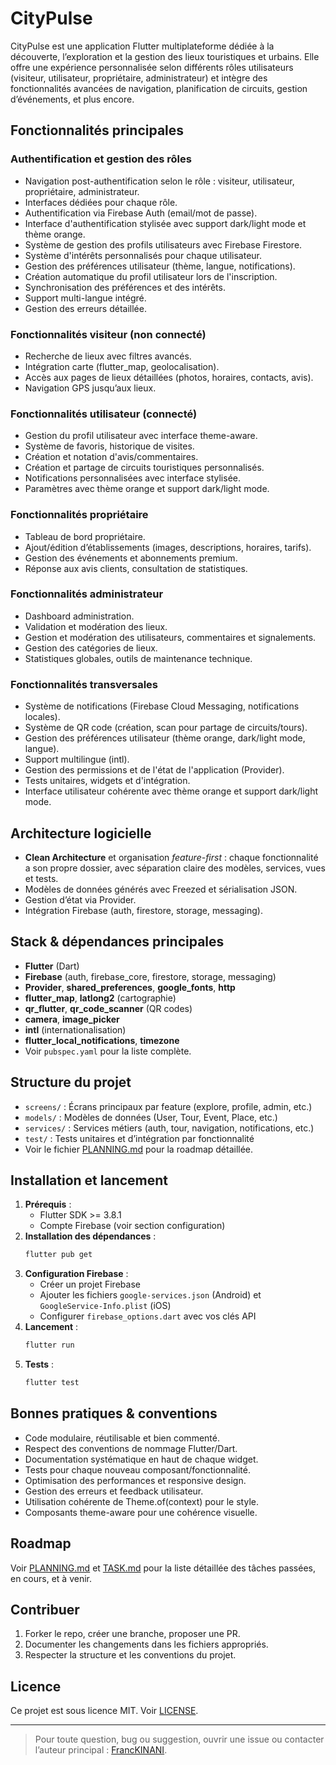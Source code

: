 # CityPulse

CityPulse est une application Flutter multiplateforme dédiée à la découverte, l’exploration et la gestion des lieux touristiques et urbains. Elle offre une expérience personnalisée selon différents rôles utilisateurs (visiteur, utilisateur, propriétaire, administrateur) et intègre des fonctionnalités avancées de navigation, planification de circuits, gestion d’événements, et plus encore.

## Fonctionnalités principales

### Authentification et gestion des rôles
- Navigation post-authentification selon le rôle : visiteur, utilisateur, propriétaire, administrateur.
- Interfaces dédiées pour chaque rôle.
- Authentification via Firebase Auth (email/mot de passe).
- Interface d'authentification stylisée avec support dark/light mode et thème orange.
- Système de gestion des profils utilisateurs avec Firebase Firestore.
- Système d'intérêts personnalisés pour chaque utilisateur.
- Gestion des préférences utilisateur (thème, langue, notifications).
- Création automatique du profil utilisateur lors de l'inscription.
- Synchronisation des préférences et des intérêts.
- Support multi-langue intégré.
- Gestion des erreurs détaillée.

### Fonctionnalités visiteur (non connecté)
- Recherche de lieux avec filtres avancés.
- Intégration carte (flutter_map, geolocalisation).
- Accès aux pages de lieux détaillées (photos, horaires, contacts, avis).
- Navigation GPS jusqu’aux lieux.

### Fonctionnalités utilisateur (connecté)
- Gestion du profil utilisateur avec interface theme-aware.
- Système de favoris, historique de visites.
- Création et notation d'avis/commentaires.
- Création et partage de circuits touristiques personnalisés.
- Notifications personnalisées avec interface stylisée.
- Paramètres avec thème orange et support dark/light mode.

### Fonctionnalités propriétaire
- Tableau de bord propriétaire.
- Ajout/édition d’établissements (images, descriptions, horaires, tarifs).
- Gestion des événements et abonnements premium.
- Réponse aux avis clients, consultation de statistiques.

### Fonctionnalités administrateur
- Dashboard administration.
- Validation et modération des lieux.
- Gestion et modération des utilisateurs, commentaires et signalements.
- Gestion des catégories de lieux.
- Statistiques globales, outils de maintenance technique.

### Fonctionnalités transversales
- Système de notifications (Firebase Cloud Messaging, notifications locales).
- Système de QR code (création, scan pour partage de circuits/tours).
- Gestion des préférences utilisateur (thème orange, dark/light mode, langue).
- Support multilingue (intl).
- Gestion des permissions et de l'état de l'application (Provider).
- Tests unitaires, widgets et d'intégration.
- Interface utilisateur cohérente avec thème orange et support dark/light mode.

## Architecture logicielle

- **Clean Architecture** et organisation *feature-first* : chaque fonctionnalité a son propre dossier, avec séparation claire des modèles, services, vues et tests.
- Modèles de données générés avec Freezed et sérialisation JSON.
- Gestion d’état via Provider.
- Intégration Firebase (auth, firestore, storage, messaging).

## Stack & dépendances principales

- **Flutter** (Dart)
- **Firebase** (auth, firebase_core, firestore, storage, messaging)
- **Provider**, **shared_preferences**, **google_fonts**, **http**
- **flutter_map**, **latlong2** (cartographie)
- **qr_flutter**, **qr_code_scanner** (QR codes)
- **camera**, **image_picker**
- **intl** (internationalisation)
- **flutter_local_notifications**, **timezone**
- Voir `pubspec.yaml` pour la liste complète.

## Structure du projet

- `screens/` : Écrans principaux par feature (explore, profile, admin, etc.)
- `models/` : Modèles de données (User, Tour, Event, Place, etc.)
- `services/` : Services métiers (auth, tour, navigation, notifications, etc.)
- `test/` : Tests unitaires et d’intégration par fonctionnalité
- Voir le fichier [PLANNING.md](./PLANNING.md) pour la roadmap détaillée.

## Installation et lancement

1. **Prérequis** :
   - Flutter SDK >= 3.8.1
   - Compte Firebase (voir section configuration)
2. **Installation des dépendances** :
   ```bash
   flutter pub get
   ```
3. **Configuration Firebase** :
   - Créer un projet Firebase
   - Ajouter les fichiers `google-services.json` (Android) et `GoogleService-Info.plist` (iOS)
   - Configurer `firebase_options.dart` avec vos clés API
4. **Lancement** :
   ```bash
   flutter run
   ```
5. **Tests** :
   ```bash
   flutter test
   ```

## Bonnes pratiques & conventions

- Code modulaire, réutilisable et bien commenté.
- Respect des conventions de nommage Flutter/Dart.
- Documentation systématique en haut de chaque widget.
- Tests pour chaque nouveau composant/fonctionnalité.
- Optimisation des performances et responsive design.
- Gestion des erreurs et feedback utilisateur.
- Utilisation cohérente de Theme.of(context) pour le style.
- Composants theme-aware pour une cohérence visuelle.

## Roadmap

Voir [PLANNING.md](./PLANNING.md) et [TASK.md](./TASK.md) pour la liste détaillée des tâches passées, en cours, et à venir.

## Contribuer

1. Forker le repo, créer une branche, proposer une PR.
2. Documenter les changements dans les fichiers appropriés.
3. Respecter la structure et les conventions du projet.

## Licence

Ce projet est sous licence MIT. Voir [LICENSE](./LICENSE).

---

> Pour toute question, bug ou suggestion, ouvrir une issue ou contacter l’auteur principal : [FrancKINANI](https://github.com/FrancKINANI).
